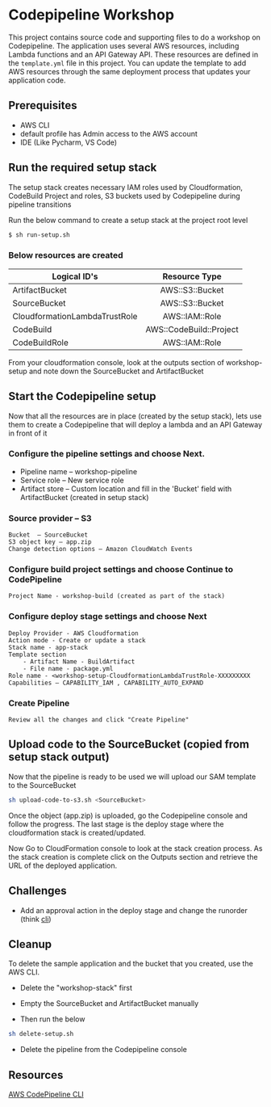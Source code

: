 # Codepipeline Workshop

This project contains source code and supporting files to do a workshop on Codepipeline.
The application uses several AWS resources, including Lambda functions and an API Gateway API. These resources are defined in the `template.yml` file in this project. You can update the template to add AWS resources through the same deployment process that updates your application code.


## Prerequisites

* AWS CLI
* default profile has Admin access to the AWS account
* IDE (Like Pycharm, VS Code)

## Run the required setup stack

The setup stack creates necessary IAM roles used by Cloudformation, CodeBuild Project and roles, S3 buckets used by Codepipeline during pipeline transitions

Run the below command to create a setup stack at the project root level
```bash
$ sh run-setup.sh
```

### Below resources are created
| Logical ID's        | Resource Type           |
| ------------- |:-------------:|
| ArtifactBucket      | AWS::S3::Bucket | 
| SourceBucket      | AWS::S3::Bucket | 
| CloudformationLambdaTrustRole      | AWS::IAM::Role      |
| CodeBuild | AWS::CodeBuild::Project      |
| CodeBuildRole | AWS::IAM::Role      |


From your cloudformation console, look at the outputs section of workshop-setup and note down the 
SourceBucket and ArtifactBucket

## Start the Codepipeline setup

Now that all the resources are in place (created by the setup stack), lets use them to create a Codepipeline that will deploy a lambda and an API Gateway in front of it


### Configure the pipeline settings and choose Next.

* Pipeline name – workshop-pipeline
* Service role – New service role
* Artifact store – Custom location and fill in the 'Bucket' field with ArtifactBucket (created in setup stack)

### Source provider – S3
```
Bucket  – SourceBucket
S3 object key – app.zip
Change detection options – Amazon CloudWatch Events
```

### Configure build project settings and choose Continue to CodePipeline
```
Project Name - workshop-build (created as part of the stack)
```
### Configure deploy stage settings and choose Next
```
Deploy Provider - AWS Cloudformation
Action mode - Create or update a stack
Stack name - app-stack
Template section 
    - Artifact Name - BuildArtifact
    - File name - package.yml
Role name - <workshop-setup-CloudformationLambdaTrustRole-XXXXXXXXX
Capabilities – CAPABILITY_IAM , CAPABILITY_AUTO_EXPAND
```
### Create Pipeline
```
Review all the changes and click "Create Pipeline"
```



## Upload code to the SourceBucket (copied from setup stack output)

Now that the pipeline is ready to be used we will upload our SAM template to the SourceBucket
```bash
sh upload-code-to-s3.sh <SourceBucket>
```

Once the object (app.zip) is uploaded, go the Codepipeline console and follow the 
progress. The last stage is the deploy stage where the cloudformation stack is created/updated.


Now Go to CloudFormation console to look at the stack creation process. As the stack creation is complete
click on the Outputs section and retrieve the URL of the deployed application.


## Challenges

* Add an approval action in the deploy stage and change the runorder (think [cli](https://docs.aws.amazon.com/cli/latest/reference/codepipeline/update-pipeline.html))

## Cleanup

To delete the sample application and the bucket that you created, use the AWS CLI.

* Delete the "workshop-stack" first 
* Empty the SourceBucket and ArtifactBucket manually

* Then run the below
```bash
sh delete-setup.sh
```

* Delete the pipeline from the Codepipeline console

## Resources

[AWS CodePipeline CLI](https://docs.aws.amazon.com/cli/latest/reference/codepipeline/index.html)